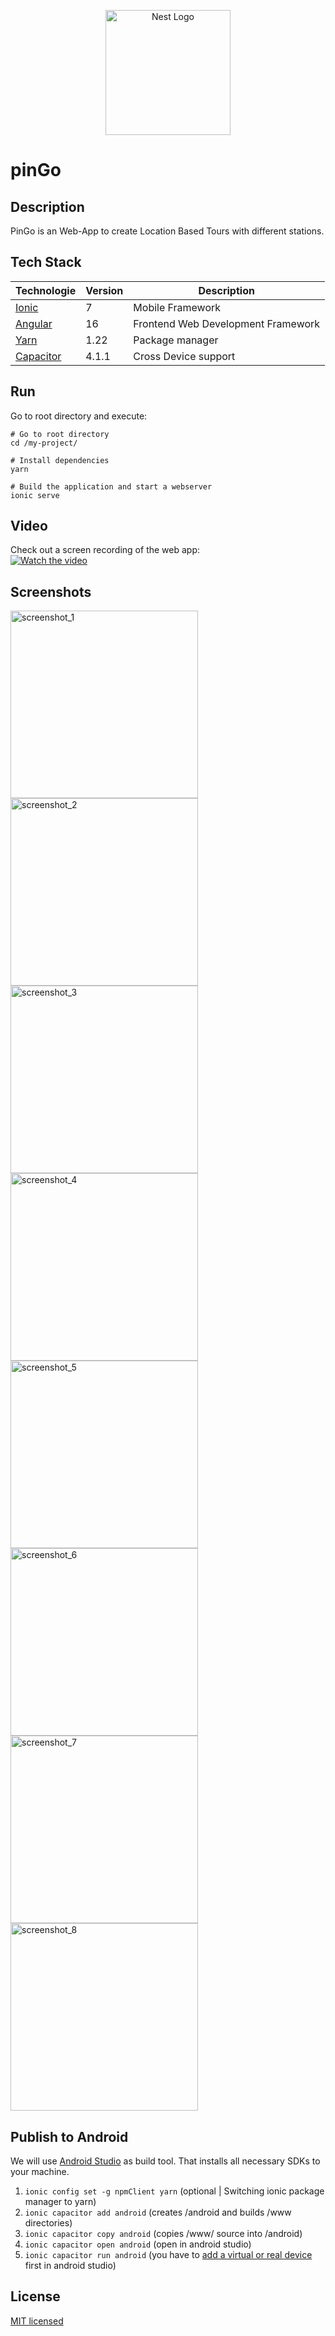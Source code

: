 <p align="center">
  <a href="https://ionicframework.com/" target="blank"><img src="https://upload.wikimedia.org/wikipedia/commons/d/d1/Ionic_Logo.svg" width="200" alt="Nest Logo" /></a>
</p>

# pinGo

## Description
PinGo is an Web-App to create Location Based Tours with different stations.

## Tech Stack

| Technologie                                          | Version | Description                        |
|------------------------------------------------------|---------|------------------------------------|
| [Ionic](https://ionicframework.com/docs/components)  | 7       | Mobile Framework                   |
| [Angular](https://angular.io/guide/component-overview) | 16      | Frontend Web Development Framework |
| [Yarn](https://yarnpkg.com/)                         | 1.22    | Package manager                    |
| [Capacitor](https://capacitorjs.com/)                | 4.1.1   | Cross Device support               |


## Run

Go to root directory and execute: 
```
# Go to root directory 
cd /my-project/

# Install dependencies
yarn

# Build the application and start a webserver
ionic serve
```

## Video
Check out a screen recording of the web app:
<br>
[![Watch the video](https://img.icons8.com/color/48/000000/video.png)](https://vimeo.com/1012399484?share=copy)


## Screenshots
<p float="left">
  <img src="src/assets/img/pingo_screenshot_1.png" width="300" alt="screenshot_1"/>
  <img src="src/assets/img/pingo_screenshot_2.png" width="300" alt="screenshot_2"/>
  <img src="src/assets/img/pingo_screenshot_3.png" width="300" alt="screenshot_3"/>
  <img src="src/assets/img/pingo_screenshot_4.png" width="300" alt="screenshot_4"/>
  <img src="src/assets/img/pingo_screenshot_5.png" width="300" alt="screenshot_5"/>
  <img src="src/assets/img/pingo_screenshot_6.png" width="300" alt="screenshot_6"/>
  <img src="src/assets/img/pingo_screenshot_7.png" width="300" alt="screenshot_7"/>
  <img src="src/assets/img/pingo_screenshot_8.png" width="300" alt="screenshot_8"/>
</p>


## Publish to Android
We will use [Android Studio](https://developer.android.com/studio) as build tool. That installs all necessary SDKs to your machine. 

1. ```ionic config set -g npmClient yarn``` (optional | Switching ionic package manager to yarn)
2. ```ionic capacitor add android``` (creates /android and builds /www directories)
3. ```ionic capacitor copy android``` (copies /www/ source into /android)
4. ```ionic capacitor open android``` (open in android studio)
5. ```ionic capacitor run android``` (you have to [add a virtual or real device](https://developer.android.com/studio/run/managing-avds) first in android studio)

## License
[MIT licensed](LICENSE)
